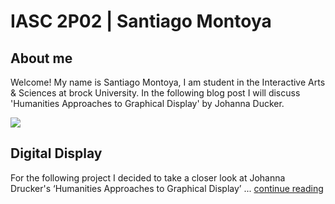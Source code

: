 # IASC 2P02 | Santiago Montoya 

## About me

Welcome! My name is Santiago Montoya, I am student in the Interactive Arts & Sciences at brock University. In the following blog post I will discuss 'Humanities Approaches to Graphical Display' by Johanna Ducker.

![](desktop/images/brain.jpg)

## Digital Display 

For the following project I decided to take a closer look at Johanna Drucker's ‘Humanities Approaches to Graphical Display’ ... [continue reading](blog.md)

